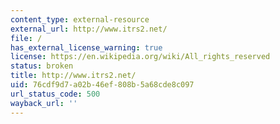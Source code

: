 ```yaml
---
content_type: external-resource
external_url: http://www.itrs2.net/
file: /
has_external_license_warning: true
license: https://en.wikipedia.org/wiki/All_rights_reserved
status: broken
title: http://www.itrs2.net/
uid: 76cdf9d7-a02b-46ef-808b-5a68cde8c097
url_status_code: 500
wayback_url: ''
---
```

